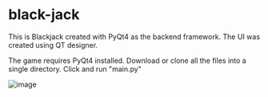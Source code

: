 black-jack
==========

This is Blackjack created with PyQt4 as the backend framework.
The UI was created using QT designer.

The game requires PyQt4 installed.  Download or clone all the files into a single directory. Click and run "main.py"

![image](https://cloud.githubusercontent.com/assets/11879769/25784704/974cde3c-3326-11e7-8046-589d37781e05.png)

